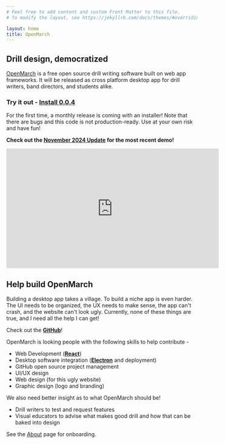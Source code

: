 ```yaml
---
# Feel free to add content and custom Front Matter to this file.
# To modify the layout, see https://jekyllrb.com/docs/themes/#overriding-theme-defaults

layout: home
title: OpenMarch
---
```


## Drill design, democratized

[OpenMarch](https://github.com/AlexDumo/OpenMarch) is a free open source drill writing software built on web app frameworks.
It will be released as cross platform desktop app for drill writers, band directors, and students alike.

### Try it out - [Install 0.0.4](https://github.com/OpenMarch/OpenMarch/releases/tag/v0.0.4)

For the first time, a monthly release is coming with an installer!
Note that there are bugs and this code is not production-ready.
Use at your own risk and have fun!

**Check out the [November 2024 Update](/jekyll/update/2024/10/31/updates.html) for the most recent demo!**

<iframe width="560" height="315" src="https://www.youtube.com/embed/CfrTJT9D_BQ?si=iOnlXj2bFFBHwj4I" title="YouTube video player" frameborder="0" allow="accelerometer; autoplay; clipboard-write; encrypted-media; gyroscope; picture-in-picture; web-share" referrerpolicy="strict-origin-when-cross-origin" allowfullscreen></iframe>

## Help build OpenMarch

Building a desktop app takes a village.
To build a niche app is even harder.
The UI needs to be organized, the UX needs to make sense, the app can't crash, and the website can't look ugly.
Currently, none of these things are true, and I need all the help I can get!

Check out the [**GitHub**](https://github.com/AlexDumo/OpenMarch)!

OpenMarch is looking people with the following skills to help contribute -

- Web Development ([**React**](https://react.dev/))
- Desktop software integration ([**Electron**](https://www.electronjs.org/) and deployment)
- GitHub open source project management
- UI/UX design
- Web design (for this ugly website)
- Graphic design (logo and branding)

We also need better insight as to what OpenMarch should be!

- Drill writers to test and request features
- Visual educators to advise what makes good drill and how that can be baked into design

See the [About](about.markdown) page for onboarding.
